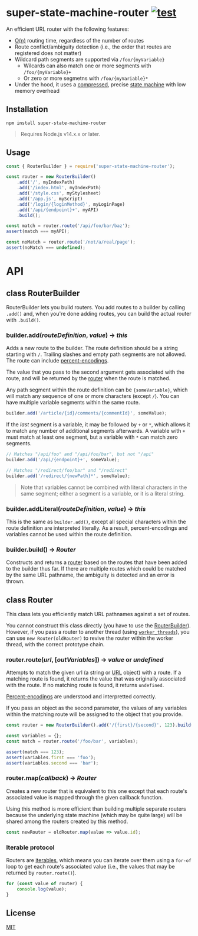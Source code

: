 # super-state-machine-router [![test](https://github.com/WiseLibs/super-state-machine-router/actions/workflows/test.yml/badge.svg)](https://github.com/WiseLibs/super-state-machine-router/actions/workflows/test.yml)

An efficient URL router with the following features:

- [O(n)](https://en.wikipedia.org/wiki/Big_O_notation) routing time, regardless of the number of routes
- Route conflict/ambiguity detection (i.e., the order that routes are registered does not matter)
- Wildcard path segments are supported via `/foo/{myVariable}`
	- Wilcards can also match one or more segments with `/foo/{myVariable}+`
	- Or zero or more segmetns with `/foo/{myVariable}*`
- Under the hood, it uses a [compressed](https://en.wikipedia.org/wiki/Sparse_matrix#Compressed_sparse_row_(CSR,_CRS_or_Yale_format)), precise [state machine](https://en.wikipedia.org/wiki/Finite-state_machine) with low memory overhead

## Installation

```
npm install super-state-machine-router
```

> Requires Node.js v14.x.x or later.

## Usage

```js
const { RouterBuilder } = require('super-state-machine-router');

const router = new RouterBuilder()
	.add('/', myIndexPath)
	.add('/index.html', myIndexPath)
	.add('/style.css', myStylesheet)
	.add('/app.js', myScript)
	.add('/login/{loginMethod}', myLoginPage)
	.add('/api/{endpoint}+', myAPI)
	.build();

const match = router.route('/api/foo/bar/baz');
assert(match === myAPI);

const noMatch = router.route('/not/a/real/page');
assert(noMatch === undefined);
```

# API

## class RouterBuilder

RouterBuilder lets you build routers. You add routes to a builder by calling `.add()` and, when you're done adding routes, you can build the actual router with `.build()`.

### builder.add(*routeDefinition*, *value*) -> *this*

Adds a new route to the builder. The route definition should be a string starting with `/`. Trailing slashes and empty path segments are not allowed. The route can include [percent-encodings](https://en.wikipedia.org/wiki/URL_encoding).

The value that you pass to the second argument gets associated with the route, and will be returned by the [router](#class-router) when the route is matched.

Any path segment within the route definition can be `{someVariable}`, which will match any sequence of one or more characters (except `/`). You can have multiple variable segments within the same route.

```js
builder.add('/article/{id}/comments/{commentId}', someValue);
```

If the *last* segment is a variable, it may be followed by `+` or `*`, which allows it to match any number of additional segments afterwards. A variable with `+` must match at least one segment, but a variable with `*` can match zero segments.

```js
// Matches "/api/foo" and "/api/foo/bar", but not "/api"
builder.add('/api/{endpoint}+', someValue);

// Matches "/redirect/foo/bar" and "/redirect"
builder.add('/redirect/{newPath}*', someValue);
```

> Note that variables cannot be combined with literal characters in the same segment; either a segment is a variable, or it is a literal string.

### builder.addLiteral(*routeDefinition*, *value*) -> *this*

This is the same as `builder.add()`, except all special characters within the route definition are interpreted literally. As a result, percent-encodings and variables cannot be used within the route definition.

### builder.build() -> *Router*

Constructs and returns a [router](#class-router) based on the routes that have been added to the builder thus far. If there are multiple routes which could be matched by the same URL pathname, the ambiguity is detected and an error is thrown.

## class Router

This class lets you efficiently match URL pathnames against a set of routes.

You cannot construct this class directly (you have to use the [RouterBuilder](#class-routerbuilder)). However, if you pass a router to another thread (using [`worker_threads`](https://nodejs.org/docs/latest/api/worker_threads.html)), you can use `new Router(oldRouter)` to revive the router within the worker thread, with the correct prototype chain.

### router.route(*url*, [*outVariables*]) -> *value* or *undefined*

Attempts to match the given url (a string or [URL](https://nodejs.org/api/url.html#class-url) object) with a route. If a matching route is found, it returns the value that was originally associated with the route. If no matching route is found, it returns `undefined`.

[Percent-encodings](https://en.wikipedia.org/wiki/URL_encoding) are understood and interpretted correctly.

If you pass an object as the second parameter, the values of any variables within the matching route will be assigned to the object that you provide.

```js
const router = new RouterBuilder().add('/{first}/{second}', 123).build();

const variables = {};
const match = router.route('/foo/bar', variables);

assert(match === 123);
assert(variables.first === 'foo');
assert(variables.second === 'bar');
```

### router.map(*callback*) -> *Router*

Creates a new router that is equivalent to this one except that each route's associated value is mapped through the given callback function.

Using this method is more efficient than building multiple separate routers because the underlying state machine (which may be quite large) will be shared among the routers created by this method.

```js
const newRouter = oldRouter.map(value => value.id);
```

### Iterable protocol

Routers are [iterables](https://developer.mozilla.org/en-US/docs/Web/JavaScript/Reference/Iteration_protocols), which means you can iterate over them using a `for-of` loop to get each route's associated value (i.e., the values that may be returned by `router.route()`).

```js
for (const value of router) {
    console.log(value);
}
```

## License

[MIT](https://github.com/WiseLibs/super-state-machine-router/blob/master/LICENSE)
